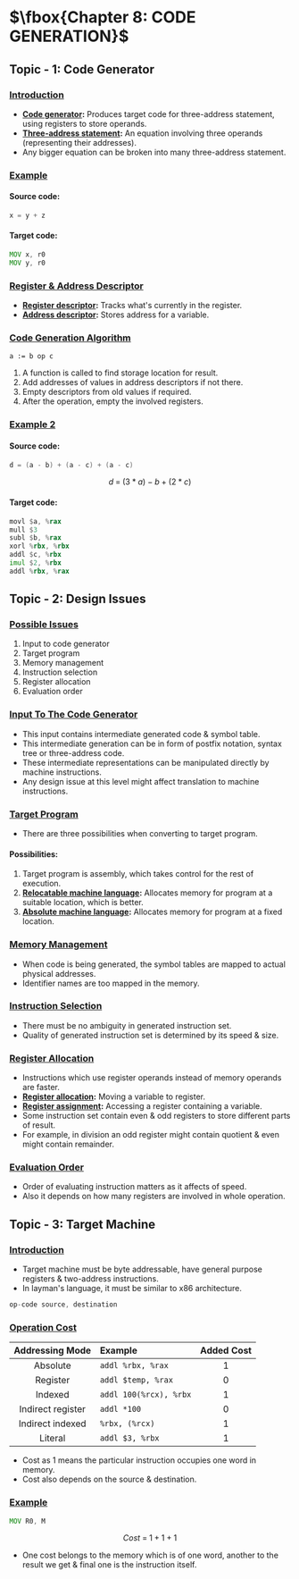 # $\fbox{Chapter 8: CODE GENERATION}$





## **Topic - 1: Code Generator**

### <u>Introduction</u>

- **<u>Code generator</u>:** Produces target code for three-address statement, using registers to store operands.
- **<u>Three-address statement</u>:** An equation involving three operands (representing their addresses).
- Any bigger equation can be broken into many three-address statement.


### <u>Example</u>

#### Source code:

```c
x = y + z
```

#### Target code:

```asm
MOV x, r0
MOV y, r0
```


### <u>Register & Address Descriptor</u>

- **<u>Register descriptor</u>:** Tracks what's currently in the register.
- **<u>Address descriptor</u>:** Stores address for a variable.


### <u>Code Generation Algorithm</u>

```
a := b op c
```

1. A function is called to find storage location for result.
2. Add addresses of values in address descriptors if not there.
3. Empty descriptors from old values if required.
4. After the operation, empty the involved registers.


### <u>Example 2</u>

#### Source code:

```c
d = (a - b) + (a - c) + (a - c)
```

$$ d\;=\;(3\;*\;a)\;-\;b\;+\;(2\;*\;c) $$

#### Target code:

```asm
movl $a, %rax
mull $3
subl $b, %rax
xorl %rbx, %rbx
addl $c, %rbx
imul $2, %rbx
addl %rbx, %rax
```



## **Topic - 2: Design Issues**

### <u>Possible Issues</u>

1. Input to code generator
2. Target program
3. Memory management
4. Instruction selection
5. Register allocation
6. Evaluation order


### <u>Input To The Code Generator</u>

- This input contains intermediate generated code & symbol table.
- This intermediate generation can be in form of postfix notation, syntax tree or three-address code.
- These intermediate representations can be manipulated directly by machine instructions.
- Any design issue at this level might affect translation to machine instructions.


### <u>Target Program</u>

- There are three possibilities when converting to target program.

#### Possibilities:

1. Target program is assembly, which takes control for the rest of execution.
2. **<u>Relocatable machine language</u>:** Allocates memory for program at a suitable location, which is better.
3. **<u>Absolute machine language</u>:** Allocates memory for program at a fixed location.


### <u>Memory Management</u>

- When code is being generated, the symbol tables are mapped to actual physical addresses.
- Identifier names are too mapped in the memory.


### <u>Instruction Selection</u>

- There must be no ambiguity in generated instruction set.
- Quality of generated instruction set is determined by its speed & size.


### <u>Register Allocation</u>

- Instructions which use register operands instead of memory operands are faster.
- **<u>Register allocation</u>:** Moving a variable to register.
- **<u>Register assignment</u>:** Accessing a register containing a variable.
- Some instruction set contain even & odd registers to store different parts of result.
- For example, in division an odd register might contain quotient & even might contain remainder.


### <u>Evaluation Order</u>

- Order of evaluating instruction matters as it affects of speed.
- Also it depends on how many registers are involved in whole operation.



## **Topic - 3: Target Machine**

### <u>Introduction</u>

- Target machine must be byte addressable, have general purpose registers & two-address instructions.
- In layman's language, it must be similar to x86 architecture.

```asm
op-code source, destination
```


### <u>Operation Cost</u>

|  Addressing Mode  | Example                | Added Cost |
| :---------------: | :--------------------- | :--------: |
|     Absolute      | `addl %rbx, %rax`      |    $1$     |
|     Register      | `addl $temp, %rax`     |    $0$     |
|      Indexed      | `addl 100(%rcx), %rbx` |    $1$     |
| Indirect register | `addl *100`            |    $0$     |
| Indirect indexed  | `%rbx, (%rcx)`         |    $1$     |
|      Literal      | `addl $3, %rbx`        |    $1$     |

- Cost as $1$ means the particular instruction occupies one word in memory.
- Cost also depends on the source & destination.


### <u>Example</u>

```asm
MOV R0, M
```

$$ Cost\;=\;1\;+\;1\;+\;1 $$

- One cost belongs to the memory which is of one word, another to the result we get & final one is the instruction itself.
